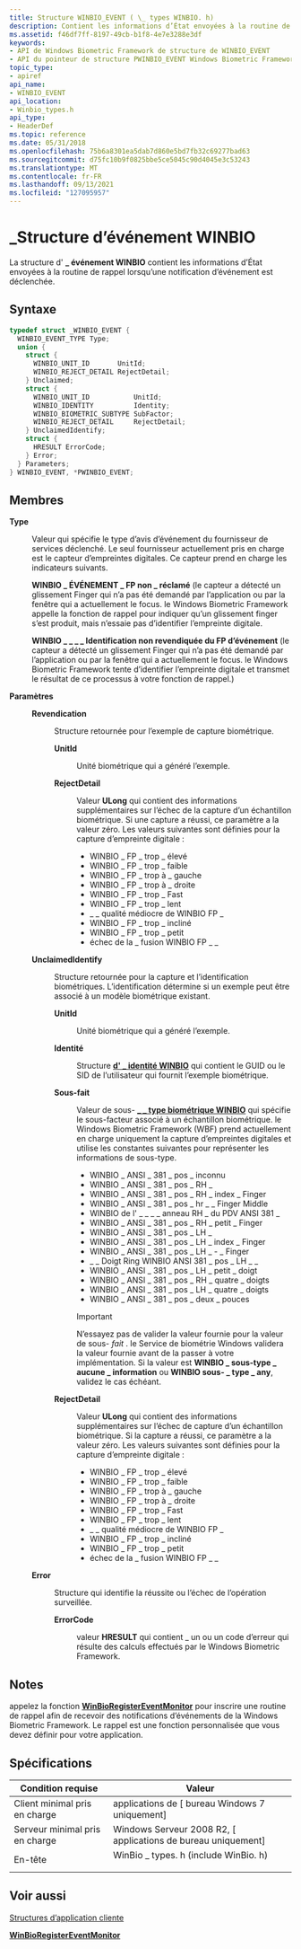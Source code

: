```yaml
---
title: Structure WINBIO_EVENT ( \_ types WINBIO. h)
description: Contient les informations d’État envoyées à la routine de rappel lorsqu’une notification d’événement est déclenchée.
ms.assetid: f46df7ff-8197-49cb-b1f8-4e7e3288e3df
keywords:
- API de Windows Biometric Framework de structure de WINBIO_EVENT
- API du pointeur de structure PWINBIO_EVENT Windows Biometric Framework
topic_type:
- apiref
api_name:
- WINBIO_EVENT
api_location:
- Winbio_types.h
api_type:
- HeaderDef
ms.topic: reference
ms.date: 05/31/2018
ms.openlocfilehash: 75b6a8301ea5dab7d860e5bd7fb32c69277bad63
ms.sourcegitcommit: d75fc10b9f0825bbe5ce5045c90d4045e3c53243
ms.translationtype: MT
ms.contentlocale: fr-FR
ms.lasthandoff: 09/13/2021
ms.locfileid: "127095957"
---
```

# <a name="winbio_event-structure"></a>\_Structure d’événement WINBIO

La structure d' **\_ événement WINBIO** contient les informations d’État envoyées à la routine de rappel lorsqu’une notification d’événement est déclenchée.

## <a name="syntax"></a>Syntaxe


```C++
typedef struct _WINBIO_EVENT {
  WINBIO_EVENT_TYPE Type;
  union {
    struct {
      WINBIO_UNIT_ID       UnitId;
      WINBIO_REJECT_DETAIL RejectDetail;
    } Unclaimed;
    struct {
      WINBIO_UNIT_ID           UnitId;
      WINBIO_IDENTITY          Identity;
      WINBIO_BIOMETRIC_SUBTYPE SubFactor;
      WINBIO_REJECT_DETAIL     RejectDetail;
    } UnclaimedIdentify;
    struct {
      HRESULT ErrorCode;
    } Error;
  } Parameters;
} WINBIO_EVENT, *PWINBIO_EVENT;
```



## <a name="members"></a>Membres

<dl> <dt>

**Type**
</dt> <dd>

Valeur qui spécifie le type d’avis d’événement du fournisseur de services déclenché. Le seul fournisseur actuellement pris en charge est le capteur d’empreintes digitales. Ce capteur prend en charge les indicateurs suivants.

<dl> <dt>

<span id="WINBIO_EVENT_FP_UNCLAIMED"></span><span id="winbio_event_fp_unclaimed"></span>**WINBIO \_ ÉVÉNEMENT \_ FP non \_ réclamé** (le capteur a détecté un glissement Finger qui n’a pas été demandé par l’application ou par la fenêtre qui a actuellement le focus. le Windows Biometric Framework appelle la fonction de rappel pour indiquer qu’un glissement finger s’est produit, mais n’essaie pas d’identifier l’empreinte digitale.
</dt> <dt>

<span id="WINBIO_EVENT_FP_UNCLAIMED_IDENTIFY"></span><span id="winbio_event_fp_unclaimed_identify"></span>**WINBIO \_ \_ \_ \_ Identification non revendiquée du FP d’événement** (le capteur a détecté un glissement Finger qui n’a pas été demandé par l’application ou par la fenêtre qui a actuellement le focus. le Windows Biometric Framework tente d’identifier l’empreinte digitale et transmet le résultat de ce processus à votre fonction de rappel.)
</dt> </dl> </dd> <dt>

**Paramètres**
</dt> <dd> <dl> <dt>

**Revendication**
</dt> <dd>

Structure retournée pour l’exemple de capture biométrique.

<dl> <dt>

**UnitId**
</dt> <dd>

Unité biométrique qui a généré l’exemple.

</dd> <dt>

**RejectDetail**
</dt> <dd>

Valeur **ULong** qui contient des informations supplémentaires sur l’échec de la capture d’un échantillon biométrique. Si une capture a réussi, ce paramètre a la valeur zéro. Les valeurs suivantes sont définies pour la capture d’empreinte digitale :

-   WINBIO \_ FP \_ trop \_ élevé
-   WINBIO \_ FP \_ trop \_ faible
-   WINBIO \_ FP \_ trop à \_ gauche
-   WINBIO \_ FP \_ trop à \_ droite
-   WINBIO \_ FP \_ trop \_ Fast
-   WINBIO \_ FP \_ trop \_ lent
-   \_ \_ qualité médiocre de WINBIO FP \_
-   WINBIO \_ FP \_ trop \_ incliné
-   WINBIO \_ FP \_ trop \_ petit
-   échec de la \_ fusion WINBIO FP \_ \_

</dd> </dl> </dd> <dt>

**UnclaimedIdentify**
</dt> <dd>

Structure retournée pour la capture et l’identification biométriques. L’identification détermine si un exemple peut être associé à un modèle biométrique existant.

<dl> <dt>

**UnitId**
</dt> <dd>

Unité biométrique qui a généré l’exemple.

</dd> <dt>

**Identité**
</dt> <dd>

Structure [**d' \_ identité WINBIO**](winbio-identity.md) qui contient le GUID ou le SID de l’utilisateur qui fournit l’exemple biométrique.

</dd> <dt>

**Sous-fait**
</dt> <dd>

Valeur de sous- [**\_ \_ type biométrique WINBIO**](winbio-biometric-subtype-constants.md) qui spécifie le sous-facteur associé à un échantillon biométrique. le Windows Biometric Framework (WBF) prend actuellement en charge uniquement la capture d’empreintes digitales et utilise les constantes suivantes pour représenter les informations de sous-type.

-   WINBIO \_ ANSI \_ 381 \_ pos \_ inconnu
-   WINBIO \_ ANSI \_ 381 \_ pos \_ RH \_
-   WINBIO \_ ANSI \_ 381 \_ pos \_ RH \_ index \_ Finger
-   WINBIO \_ ANSI \_ 381 \_ pos \_ hr \_ \_ Finger Middle
-   WINBIO de l' \_ \_ \_ \_ anneau RH \_ du PDV ANSI 381 \_
-   WINBIO \_ ANSI \_ 381 \_ pos \_ RH \_ petit \_ Finger
-   WINBIO \_ ANSI \_ 381 \_ pos \_ LH \_
-   WINBIO \_ ANSI \_ 381 \_ pos \_ LH \_ index \_ Finger
-   WINBIO \_ ANSI \_ 381 \_ pos \_ LH \_ - \_ Finger
-   \_ \_ Doigt Ring WINBIO ANSI 381 \_ pos \_ LH \_ \_
-   WINBIO \_ ANSI \_ 381 \_ pos \_ LH \_ petit \_ doigt
-   WINBIO \_ ANSI \_ 381 \_ pos \_ RH \_ quatre \_ doigts
-   WINBIO \_ ANSI \_ 381 \_ pos \_ LH \_ quatre \_ doigts
-   WINBIO \_ ANSI \_ 381 \_ pos \_ deux \_ pouces

> [!IMPORTANT]
>
> N’essayez pas de valider la valeur fournie pour la valeur de sous- *fait* . le Service de biométrie Windows validera la valeur fournie avant de la passer à votre implémentation. Si la valeur est **WINBIO \_ sous-type \_ aucune \_ information** ou **WINBIO sous- \_ type \_ any**, validez le cas échéant.

 

</dd> <dt>

**RejectDetail**
</dt> <dd>

Valeur **ULong** qui contient des informations supplémentaires sur l’échec de capture d’un échantillon biométrique. Si la capture a réussi, ce paramètre a la valeur zéro. Les valeurs suivantes sont définies pour la capture d’empreinte digitale :

-   WINBIO \_ FP \_ trop \_ élevé
-   WINBIO \_ FP \_ trop \_ faible
-   WINBIO \_ FP \_ trop à \_ gauche
-   WINBIO \_ FP \_ trop à \_ droite
-   WINBIO \_ FP \_ trop \_ Fast
-   WINBIO \_ FP \_ trop \_ lent
-   \_ \_ qualité médiocre de WINBIO FP \_
-   WINBIO \_ FP \_ trop \_ incliné
-   WINBIO \_ FP \_ trop \_ petit
-   échec de la \_ fusion WINBIO FP \_ \_

</dd> </dl> </dd> <dt>

**Error**
</dt> <dd>

Structure qui identifie la réussite ou l’échec de l’opération surveillée.

<dl> <dt>

**ErrorCode**
</dt> <dd>

valeur **HRESULT** qui contient \_ un ou un code d’erreur qui résulte des calculs effectués par le Windows Biometric Framework.

</dd> </dl> </dd> </dl> </dd> </dl>

## <a name="remarks"></a>Notes

appelez la fonction [**WinBioRegisterEventMonitor**](/windows/desktop/api/Winbio/nf-winbio-winbioregistereventmonitor) pour inscrire une routine de rappel afin de recevoir des notifications d’événements de la Windows Biometric Framework. Le rappel est une fonction personnalisée que vous devez définir pour votre application.

## <a name="requirements"></a>Spécifications



| Condition requise | Valeur |
|-------------------------------------|---------------------------------------------------------------------------------------------------------------|
| Client minimal pris en charge<br/> | applications de \[ bureau Windows 7 uniquement\]<br/>                                                                    |
| Serveur minimal pris en charge<br/> | Windows Serveur 2008 R2, \[ applications de bureau uniquement\]<br/>                                                       |
| En-tête<br/>                   | <dl> <dt>WinBio \_ types. h (include WinBio. h)</dt> </dl> |



## <a name="see-also"></a>Voir aussi

<dl> <dt>

[Structures d’application cliente](client-application-structures.md)
</dt> <dt>

[**WinBioRegisterEventMonitor**](/windows/desktop/api/Winbio/nf-winbio-winbioregistereventmonitor)
</dt> </dl>

 

 






